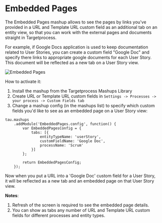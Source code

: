 Embedded Pages
==================

The Embedded Pages mashup allows to see the pages by links you've provided in a URL and Template URL custom field as an additional tab on an entity view, so that you can work with the external pages and documents straight in Targetprocess.  

For example, if Google Docs application is used to keep documentation related to User Stories, you can create a custom field "Google Doc" and specify there links to appropriate google documents for each User Story. This document will be reflected as a new tab on a User Story view.

![Embedded Pages](https://github.com/TargetProcess/TP3MashupLibrary/raw/master/Embedded%20Pages/1.jpg)

How to activate it:

1. Install the mashup from the Targetprocess Mashups Library
2. Create URL or Template URL custom fields in ```Settings -> Processes -> your process -> Custom Fields tab```
3. Change a mashup config (in the mashups list) to specify which custom fields you'd like to see as an embedded page on a User Story view:

```
tau.mashups
    .addModule('EmbeddedPages.config', function() {
        var EmbeddedPagesConfig = {
            tabs: [{
                entityTypeName: 'userStory',
                customFieldName: 'Google Doc',
                processName: 'Scrum'
            }]
        };

        return EmbeddedPagesConfig;
    });
```

Now when you put a URL into a 'Google Doc' custom field for a User Story, it will be reflected as a new tab and an embedded page on that User Story view.

__Notes__: 

1. Refresh of the screen is required to see the embedded page details. 
2. You can show as tabs any number of URL and Template URL custom fields for different processes and entity types.
